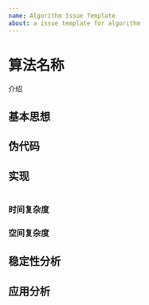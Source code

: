 ```yaml
---
name: Algorithm Issue Template
about: a issue template for algorithm
---
```


# 算法名称

介绍


## 基本思想

## 伪代码

## 实现

```code

```

### 时间复杂度

### 空间复杂度

## 稳定性分析

## 应用分析
